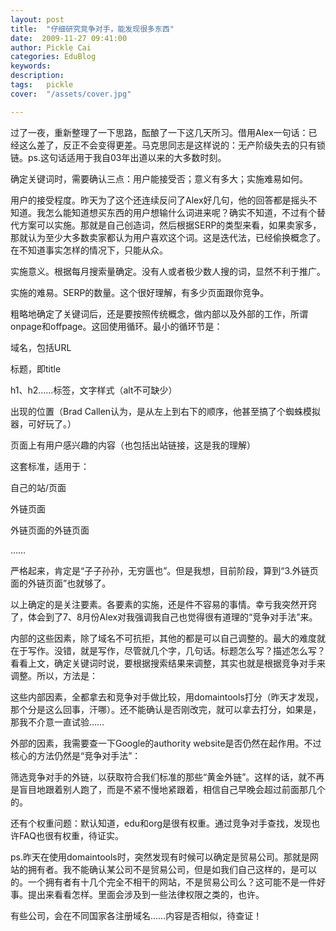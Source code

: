 ```yaml
---
layout: post  
title:  "仔细研究竞争对手，能发现很多东西"
date:  2009-11-27 09:41:00
author: Pickle Cai  
categories: EduBlog  
keywords: 
description:   
tags:	pickle   
cover:  "/assets/cover.jpg"  

---
```


过了一夜，重新整理了一下思路，酝酿了一下这几天所习。借用Alex一句话：已经这么差了，反正不会变得更差。马克思同志是这样说的：无产阶级失去的只有锁链。ps.这句话适用于我自03年出道以来的大多数时刻。



 



确定关键词时，需要确认三点：用户能接受否；意义有多大；实施难易如何。





用户的接受程度。昨天为了这个还连续反问了Alex好几句，他的回答都是摇头不知道。我怎么能知道想买东西的用户想输什么词进来呢？确实不知道，不过有个替代方案可以实施。那就是自己创造词，然后根据SERP的类型来看，如果卖家多，那就认为至少大多数卖家都认为用户喜欢这个词。这是迭代法，已经偷换概念了。在不知道事实怎样的情况下，只能从众。 

实施意义。根据每月搜索量确定。没有人或者极少数人搜的词，显然不利于推广。 

实施的难易。SERP的数量。这个很好理解，有多少页面跟你竞争。

粗略地确定了关键词后，还是要按照传统概念，做内部以及外部的工作，所谓onpage和offpage。这回使用循环。最小的循环节是：





域名，包括URL 

标题，即title 

h1、h2……标签，文字样式（alt不可缺少） 

出现的位置（Brad Callen认为，是从左上到右下的顺序，他甚至搞了个蜘蛛模拟器，可好玩了。） 

页面上有用户感兴趣的内容（也包括出站链接，这是我的理解）

这套标准，适用于：





自己的站/页面 

外链页面 

外链页面的外链页面 

……

严格起来，肯定是“子子孙孙，无穷匮也”。但是我想，目前阶段，算到“3.外链页面的外链页面”也就够了。



以上确定的是关注要素。各要素的实施，还是件不容易的事情。幸亏我突然开窍了，体会到了7、8月份Alex对我强调我自己也觉得很有道理的“竞争对手法”来。





内部的这些因素，除了域名不可抗拒，其他的都是可以自己调整的。最大的难度就在于写作。没错，就是写作，尽管就几个字，几句话。标题怎么写？描述怎么写？看看上文，确定关键词时说，要根据搜索结果来调整，其实也就是根据竞争对手来调整。所以，方法是：





这些内部因素，全都拿去和竞争对手做比较，用domaintools打分（昨天才发现，那个分是这么回事，汗哪）。还不能确认是否刚改完，就可以拿去打分，如果是，那我不介意一直试验……



外部的因素，我需要查一下Google的authority website是否仍然在起作用。不过核心的方法仍然是“竞争对手法”：





筛选竞争对手的外链，以获取符合我们标准的那些“黄金外链”。这样的话，就不再是盲目地跟着别人跑了，而是不紧不慢地紧跟着，相信自己早晚会超过前面那几个的。



还有个权重问题：默认知道，edu和org是很有权重。通过竞争对手查找，发现也许FAQ也很有权重，待证实。



 



ps.昨天在使用domaintools时，突然发现有时候可以确定是贸易公司。那就是网站的拥有者。我不能确认某公司不是贸易公司，但是如我们自己这样的，是可以的。一个拥有者有十几个完全不相干的网站，不是贸易公司么？这可能不是一件好事。提出来看看怎样。里面会涉及到一些法律权限之类的，也许。



有些公司，会在不同国家各注册域名……内容是否相似，待查证！



 



		    
